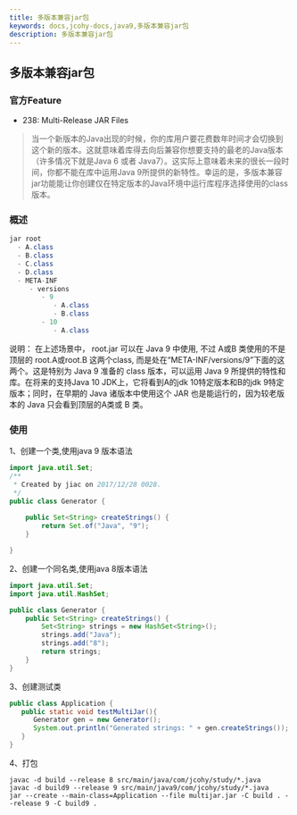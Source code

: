 ```yaml
---
title: 多版本兼容jar包
keywords: docs,jcohy-docs,java9,多版本兼容jar包
description: 多版本兼容jar包
---
```


## 多版本兼容jar包

### 官方Feature
* 238: Multi-Release JAR Files

> 当一个新版本的Java出现的时候，你的库用户要花费数年时间才会切换到这个新的版本。这就意味着库得去向后兼容你想要支持的最老的Java版本（许多情况下就是Java 6 或者 Java7）。这实际上意味着未来的很长一段时间，你都不能在库中运用Java 9所提供的新特性。幸运的是，多版本兼容jar功能能让你创建仅在特定版本的Java环境中运行库程序选择使用的class版本。

### 概述
```java
jar root
  - A.class
  - B.class
  - C.class
  - D.class
  - META-INF
     - versions
        - 9
           - A.class
           - B.class
        - 10
           - A.class
```
说明：
在上述场景中， root.jar 可以在 Java 9 中使用, 不过 A或B 类使用的不是顶层的 root.A或root.B 这两个class, 而是处在“META-INF/versions/9”下面的这两个。这是特别为 Java 9 准备的 class 版本，可以运用 Java 9 所提供的特性和库。在将来的支持Java 10 JDK上，它将看到A的jdk 10特定版本和B的jdk 9特定版本；同时，在早期的 Java 诸版本中使用这个 JAR 也是能运行的，因为较老版本的 Java 只会看到顶层的A类或 B 类。

### 使用

1、创建一个类,使用java 9 版本语法
```java
import java.util.Set;
/**
 * Created by jiac on 2017/12/28 0028.
 */
public class Generator {
        
    public Set<String> createStrings() {
        return Set.of("Java", "9");
    }

}
```
2、创建一个同名类,使用java 8版本语法
```java
import java.util.Set;
import java.util.HashSet;

public class Generator {
    public Set<String> createStrings() {
        Set<String> strings = new HashSet<String>();
        strings.add("Java");
        strings.add("8");
        return strings;
    }
}
```
3、创建测试类
```java
public class Application {
   public static void testMultiJar(){
      Generator gen = new Generator();
      System.out.println("Generated strings: " + gen.createStrings());
   }
}
```
4、打包
```shell
javac -d build --release 8 src/main/java/com/jcohy/study/*.java
javac -d build9 --release 9 src/main/java9/com/jcohy/study/*.java
jar --create --main-class=Application --file multijar.jar -C build . --release 9 -C build9 .
```
